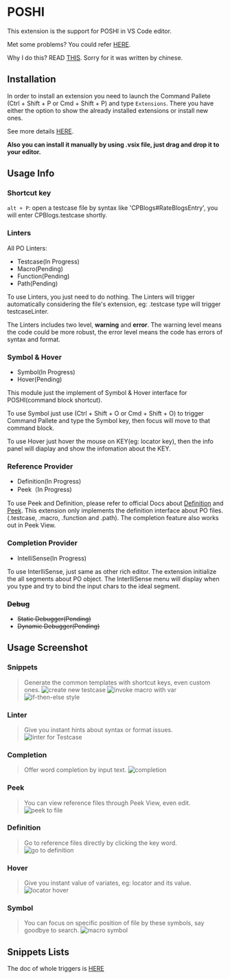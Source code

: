 # POSHI

This extension is the support for POSHI in VS Code editor. 

Met some problems? You could refer [HERE](https://github.com/haoliangwu/vscode-poshi/wiki/Snippets-List-Doc).

Why I do this? READ [THIS](./INSPIRATION.md). Sorry for it was written by chinese.

## Installation
In order to install an extension you need to launch the Command Pallete (Ctrl + Shift + P or Cmd + Shift + P) and type `Extensions`. There you have either the option to show the already installed extensions or install new ones.

See more details [HERE](https://marketplace.visualstudio.com/items?itemName=lyon.POSHI).

**Also you can install it manually by using .vsix file, just drag and drop it to your editor.**

## Usage Info
### Shortcut key
``alt + P``: open a testcase file by syntax like 'CPBlogs#RateBlogsEntry', you will enter CPBlogs.testcase shortly.

### Linters
All PO Linters:
* Testcase(In Progress)
* Macro(Pending)
* Function(Pending)
* Path(Pending)

To use Linters, you just need to do nothing. The Linters will trigger automatically considering the file's extension, eg: .testcase type will trigger testcaseLinter.

The Linters includes two level, **warning** and **error**. The warning level means the code could be more robust, the error level means the code has errors of syntax and format. 

### Symbol & Hover
* Symbol(In Progress)
* Hover(Pending)

This module just the implement of Symbol & Hover interface for POSHI(command block shortcut). 

To use Symbol just use (Ctrl + Shift + O or Cmd + Shift + O) to trigger Command Pallete and type the Symbol key, then focus will move to that command block. 

To use Hover just hover the mouse on KEY(eg: locator key), then the info panel will diaplay and show the infomation about the KEY.

### Reference Provider
* Definition(In Progress)
* Peek（In Progress)

To use Peek and Definition, please refer to official Docs about [Definition][1] and [Peek][2]. This extension only implements the definition interface about PO files.(.testcase, .macro, .function and .path). The completion feature also works out in Peek View.

### Completion Provider
* IntelliSense(In Progress)

To use InterlliSense, just same as other rich editor. The extension initialize the all segments about PO object. The InterlliSense menu will display when you type and try to bind the input chars to the ideal segment.

### ~~Debug~~
* ~~Static Debugger(Pending)~~
* ~~Dynamic Debugger(Pending)~~

## Usage Screenshot
### Snippets
> Generate the common templates with shortcut keys, even custom ones.
![create new testcase](images/snippet1.gif)
![invoke macro with var](images/snippet2.gif)
![if-then-else style](images/snippet3.gif)

### Linter
> Give you instant hints about syntax or format issues.
![linter for Testcase](images/linter.gif)

### Completion
> Offer word completion by input text.
![completion](images/completion.gif)

### Peek
> You can view reference files through Peek View, even edit.
![peek to file](images/peek.gif)

### Definition
> Go to reference files directly by clicking the key word.
![go to definition](images/definition.gif)

### Hover
> Give you instant value of variates, eg: locator and its value.
![locator hover](images/hover.gif)

### Symbol
> You can focus on specific position of file by these symbols, say goodbye to search.
![macro symbol](images/symbol.gif)

## Snippets Lists

The doc of whole triggers is [HERE](https://github.com/haoliangwu/vscode-poshi/wiki/Snippets-List-Doc)

[1]: https://code.visualstudio.com/docs/editor/editingevolved#_go-to-definition
[2]: https://code.visualstudio.com/docs/editor/editingevolved#_peek